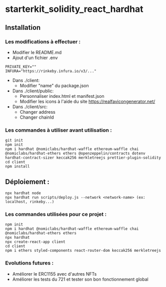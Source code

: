 # starterkit_solidity_react_hardhat
## Installation
### Les modifications à effectuer :
* Modifier le README.md
* Ajout d'un fichier .env
```
PRIVATE_KEY=""
INFURA="https://rinkeby.infura.io/v3/..."
```

* Dans ./client:
  - Modifier "name" du package.json
* Dans ./client/public:
  - Personnaliser index.html et manifest.json
  - Modifier les icons à l'aide du site https://realfavicongenerator.net/
* Dans ./client/src:
  - Changer address
  - Changer chainId

### Les commandes à utiliser avant utilisation :
```
git init
npm init
npm i hardhat @nomiclabs/hardhat-waffle ethereum-waffle chai @nomiclabs/hardhat-ethers ethers @openzeppelin/contracts dotenv hardhat-contract-sizer keccak256 merkletreejs prettier-plugin-solidity
cd client
npm install
```

## Déploiement :
```
npx hardhat node
npx hardhat run scripts/deploy.js --network <network-name> (ex: localhost, rinkeby...)
```

### Les commandes utilisées pour ce projet :
```
npm init
npm i hardhat @nomiclabs/hardhat-waffle ethereum-waffle chai @nomiclabs/hardhat-ethers ethers
npx hardhat
npx create-react-app client
cd client
npm i ethers styled-components react-router-dom keccak256 merkletreejs
```

### Evolutions futures :
* Améliorer le ERC1155 avec d'autres NFTs
* Améliorer les tests du 721 et tester son bon fonctionnement global
